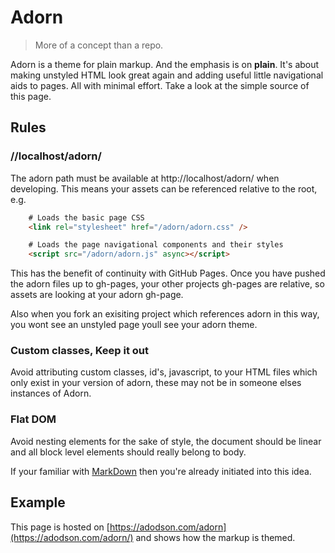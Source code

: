 # Adorn

> More of a concept than a repo.

Adorn is a theme for plain markup. And the emphasis is on __plain__. It's about making unstyled HTML look great again and adding useful little navigational aids to pages. All with minimal effort. Take a look at the simple source of this page.


## Rules

### //localhost/adorn/

The adorn path must be available at http://localhost/adorn/ when developing. This means your assets can be referenced relative to the root, e.g.

```html
	# Loads the basic page CSS
	<link rel="stylesheet" href="/adorn/adorn.css" />

	# Loads the page navigational components and their styles
	<script src="/adorn/adorn.js" async></script>
```

This has the benefit of continuity with GitHub Pages. Once you have pushed the adorn files up to gh-pages, your other projects gh-pages are relative, so assets are looking at your adorn gh-page.

Also when you fork an exisiting project which references adorn in this way, you wont see an unstyled page youll see your adorn theme.


### Custom classes, Keep it out

Avoid attributing custom classes, id's, javascript, to your HTML files which only exist in your version of adorn, these may not be in someone elses instances of Adorn.


### Flat DOM
Avoid nesting elements for the sake of style, the document should be linear and all block level elements should really belong to body.

If your familiar with [MarkDown](https://en.wikipedia.org/wiki/Markdown) then you're already initiated into this idea.


## Example

This page is hosted on [https://adodson.com/adorn](https://adodson.com/adorn/) and shows how the markup is themed.